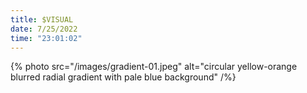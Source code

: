 ```yaml
---
title: $VISUAL
date: 7/25/2022
time: "23:01:02"
---
```


{% photo src="/images/gradient-01.jpeg" alt="circular yellow-orange blurred radial gradient with pale blue background" /%}
